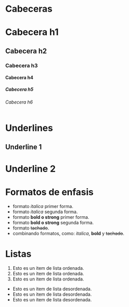 # Cabeceras
# Cabecera h1
## Cabecera h2
### Cabecera h3
#### Cabecera h4
##### Cabecera h5
###### Cabecera h6<br><br>
# Underlines
Underline 1
-----------

Underline 2
===========

# Formatos de enfasis
- formato *italica* primer forma.
- formato _italica_ segunda forma.
- formato **bold o strong** primer forma.
- formato __bold o strong__ segunda forma.
- formato ~~tachado~~.
- combinando formatos, como: *italica*, **bold** y ~~tachado~~.

# Listas
1. Esto es un item de lista ordenada.
2. Esto es un item de lista ordenada.
3. Esto es un item de lista ordenada.
- Esto es un item de lista desordenada.
- Esto es un item de lista desordenada.
- Esto es un item de lista desordenada.